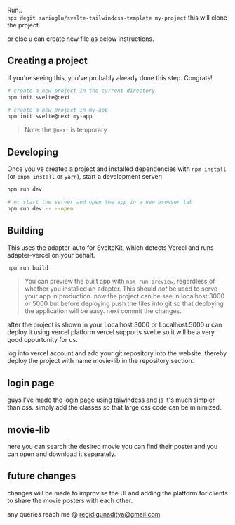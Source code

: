
Run..    
`npx degit sarioglu/svelte-tailwindcss-template my-project`
this will clone the project.

or  else u can create new file as below instructions.

## Creating a project

If you're seeing this, you've probably already done this step. Congrats!

```bash
# create a new project in the current directory
npm init svelte@next

# create a new project in my-app
npm init svelte@next my-app
```

> Note: the `@next` is temporary

## Developing

Once you've created a project and installed dependencies with `npm install` (or `pnpm install` or `yarn`), start a development server:

```bash
npm run dev

# or start the server and open the app in a new browser tab
npm run dev -- --open
```

## Building

This uses the adapter-auto for SvelteKit, which detects Vercel and runs adapter-vercel on your behalf.

```bash
npm run build
```

> You can preview the built app with `npm run preview`, regardless of whether you installed an adapter. This should _not_ be used to serve your app in production.
now the project can be see in localhost:3000 or 5000 but before deploying push the files into git so that deploying the application will be easy.
next commit the changes.

after the project is shown in your Localhost:3000 or Localhost:5000 u can deploy it using vercel platform
vercel supports svelte so it will be a very good oppurtunity for us.

log into vercel account and add your git repository into the website. thereby deploy the project with name movie-lib in the repository section.

## login page

guys I've made the login page using taiwindcss and js it's much simpler than css. simply add the classes so that large css code can be minimized.

## movie-lib

here you can search the desired movie you can find their poster and you can open and download it separately.

## future changes

changes will be made to improvise the UI and adding the platform for clients to share the movie posters with each other.


any queries reach me @ regidigunaditya@gmail.com
